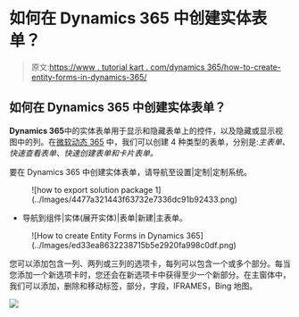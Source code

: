 # 如何在 Dynamics 365 中创建实体表单？

> 原文:[https://www . tutorial kart . com/dynamics 365/how-to-create-entity-forms-in-dynamics-365/](https://www.tutorialkart.com/dynamics365/how-to-create-entity-forms-in-dynamics-365/)

## 如何在 Dynamics 365 中创建实体表单？

**Dynamics 365**中的实体表单用于显示和隐藏表单上的控件，以及隐藏或显示视图中的列。在[微软动态 365](https://www.tutorialkart.com/what-is-microsoft-dynamics-365/) 中，我们可以创建 4 种类型的表单，分别是:*主表单、快速查看表单、快速创建表单和卡片表单。*

要在 Dynamics 365 中创建实体表单，请导航至设置|定制|定制系统。

<figure class="aligncenter">![how to export solution package 1](../Images/4477a321443f63732e7336dc91b92433.png)</figure>

*   导航到组件|实体(展开实体)|表单|新建|主表单。

<figure class="aligncenter">![How to create Entity Forms in Dynamics 365](../Images/ed33ea8632238715b5e2920fa998c0df.png)</figure>

您可以添加包含一列、两列或三列的选项卡，每列可以包含一个或多个部分。每当您添加一个新选项卡时，您还会在新选项卡中获得至少一个新部分。在主窗体中，我们可以添加，删除和移动标签，部分，字段，IFRAMES，Bing 地图。

[![](../Images/925da31b32d6bc3827932f6c8afb11bb.png)](https://www.tutorialkart.com/)